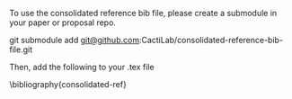To use the consolidated reference bib file, please create a submodule in your paper or proposal repo.

git submodule add git@github.com:CactiLab/consolidated-reference-bib-file.git

Then, add the following to your .tex file

\bibliography{consolidated-ref}
